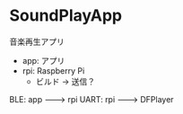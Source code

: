 # SoundPlayApp
音楽再生アプリ

- app: アプリ
- rpi: Raspberry Pi
  - ビルド -> 送信？


BLE:  app ---> rpi
UART:  rpi ---> DFPlayer


